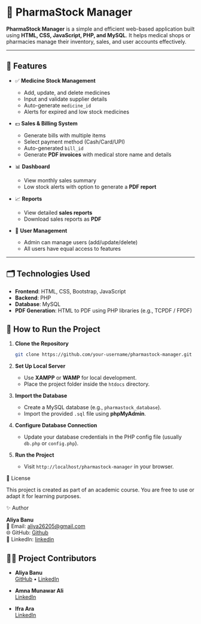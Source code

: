 # 💊 PharmaStock Manager

**PharmaStock Manager** is a simple and efficient web-based application built using **HTML, CSS, JavaScript, PHP, and MySQL**. It helps medical shops or pharmacies manage their inventory, sales, and user accounts effectively.

---

## 📌 Features

- ✅ **Medicine Stock Management**
  - Add, update, and delete medicines
  - Input and validate supplier details
  - Auto-generate `medicine_id`
  - Alerts for expired and low stock medicines

- 💵 **Sales & Billing System**
  - Generate bills with multiple items
  - Select payment method (Cash/Card/UPI)
  - Auto-generated `bill_id`
  - Generate **PDF invoices** with medical store name and details

- 📊 **Dashboard**
  - View monthly sales summary
  - Low stock alerts with option to generate a **PDF report**

- 📈 **Reports**
  - View detailed **sales reports**
  - Download sales reports as **PDF**

- 👤 **User Management**
  - Admin can manage users (add/update/delete)
  - All users have equal access to features

---

## 🗂️ Technologies Used

- **Frontend**: HTML, CSS, Bootstrap, JavaScript
- **Backend**: PHP
- **Database**: MySQL
- **PDF Generation**: HTML to PDF using PHP libraries (e.g., TCPDF / FPDF)

## 🧰 How to Run the Project

1. **Clone the Repository**
   ```bash
   git clone https://github.com/your-username/pharmastock-manager.git
2. **Set Up Local Server**

   * Use **XAMPP** or **WAMP** for local development.
   * Place the project folder inside the `htdocs` directory.

3. **Import the Database**

   * Create a MySQL database (e.g., `pharmastock_database`).
   * Import the provided `.sql` file using **phpMyAdmin**.

4. **Configure Database Connection**

   * Update your database credentials in the PHP config file (usually `db.php` or `config.php`).

5. **Run the Project**

   * Visit `http://localhost/pharmastock-manager` in your browser.
  
📄 License

This project is created as part of an academic course. You are free to use or adapt it for learning purposes.

✨ Author

**Aliya Banu**  
📧 Email: aliya26205@gmail.com  
🌐 GitHub: [Github](https://github.com/aliya26205)  
🔗 LinkedIn: [linkedin](https://www.linkedin.com/in/aliya-banu26/)

## 👩‍💻 Project Contributors

- **Aliya Banu**  
  [GitHub](https://github.com/aliya26205) • [LinkedIn](https://www.linkedin.com/in/aliya-banu26/)

- **Amna Munawar Ali**  
[LinkedIn](https://www.linkedin.com/in/amna-munawar-ali-7a9292317/)

- **Ifra Ara**  
[LinkedIn](https://www.linkedin.com/in/sheikh-ifra-ara-861290317/)



